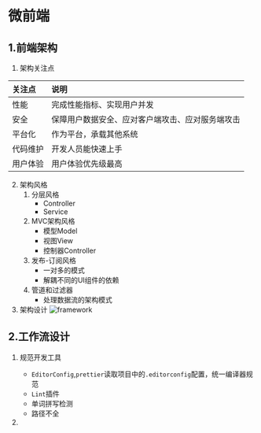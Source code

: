 # 微前端

## 1.前端架构

1. 架构关注点

| 关注点   | 说明                                             |
| :------- | :----------------------------------------------- |
| 性能     | 完成性能指标、实现用户并发                       |
| 安全     | 保障用户数据安全、应对客户端攻击、应对服务端攻击 |
| 平台化   | 作为平台，承载其他系统                           |
| 代码维护 | 开发人员能快速上手                               |
| 用户体验 | 用户体验优先级最高                               |

2. 架构风格
    1. 分层风格
        * Controller
        * Service
    2. MVC架构风格
        * 模型Model
        * 视图View
        * 控制器Controller
    3. 发布-订阅风格
        * 一对多的模式
        * 解耦不同的UI组件的依赖
    4. 管道和过滤器
        * 处理数据流的架构模式
3. 架构设计
![framework](https://github.com/bearnew/picture/blob/master/mardown/2020/%E5%85%B6%E4%BB%96/%E5%BE%AE%E5%89%8D%E7%AB%AF/framework.png?raw=true)

## 2.工作流设计

1. 规范开发工具
    * `EditorConfig`,`prettier`读取项目中的`.editorconfig`配置，统一编译器规范
    * `Lint`插件
    * 单词拼写检测
    * 路径不全
    
2. 